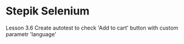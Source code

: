 # Stepik Selenium
Lesson 3.6
Create autotest to check 'Add to cart' button with custom parametr 'language'
